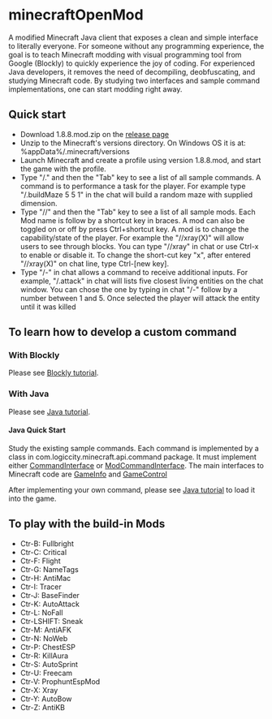 # minecraftOpenMod

A modified Minecraft Java client that exposes a clean and simple interface to literally everyone. For someone without any programming experience, the goal is to teach Minecraft modding with visual programming tool from Google (Blockly) to quickly experience the joy of coding. For experienced Java developers, it removes the need of decompiling, deobfuscating, and studying Minecraft code. By studying two interfaces and sample command implementations, one can start modding right away.

## Quick start

* Download 1.8.8.mod.zip on the [release page](../../releases)
* Unzip to the Minecraft's versions directory. On Windows OS it is at: %appData%/.minecraft/versions
* Launch Minecraft and create a profile using version 1.8.8.mod, and start the game with the profile.
* Type "/." and then the "Tab" key to see a list of all sample commands. A command is to performance a task for the player. For example type "/.buildMaze 5 5 1" in the chat will build a random maze with supplied dimension.
* Type "//" and then the "Tab" key to see a list of all sample mods. Each Mod name is follow by a shortcut key in braces. A mod can also be toggled on or off by press Ctrl+shortcut key. A mod is to change the capability/state of the player. For example the "//xray(X)" will allow users to see through blocks. You can type "//xray" in chat or use Ctrl-x to enable or disable it. To change the short-cut key "x", after entered "//xray(X)" on chat line, type Ctrl-[new key].
* Type "/-" in chat allows a command to receive additional inputs. For example, "/.attack" in chat will lists five closest living entities on the chat window. You can chose the one by typing in chat "/-" follow by a number between 1 and 5. Once selected the player will attack the entity until it was killed

## To learn how to develop a custom command

### With Blockly
Please see [Blockly tutorial](../../wiki/Blockly-Tutorial).

### With Java
Please see [Java tutorial](../../wiki/Java-Tutorial). 

#### Java Quick Start
Study the existing sample commands. Each command is implemented by a class in com.logiccity.minecraft.api.command package. It must implement either [CommandInterface](http://minecraftkids.github.io/minecraftOpenMod/com/logiccity/minecraft/api/CommandInterface.html) or [ModCommandInterface](http://minecraftkids.github.io/minecraftOpenMod/com/logiccity/minecraft/api/ModCommandInterface.html). The main interfaces to Minecraft code are [GameInfo](http://minecraftkids.github.io/minecraftOpenMod/com/logiccity/minecraft/api/GameInfo.html) and [GameControl](http://minecraftkids.github.io/minecraftOpenMod/com/logiccity/minecraft/api/GameControl.html)

After implementing your own command, please see [Java tutorial](wiki/Java-Tutorial) to load it into the game. 


## To play with the build-in Mods

* Ctr-B: Fullbright
* Ctr-C: Critical
* Ctr-F: Flight
* Ctr-G: NameTags
* Ctr-H: AntiMac
* Ctr-I: Tracer
* Ctr-J: BaseFinder
* Ctr-K: AutoAttack
* Ctr-L: NoFall
* Ctr-LSHIFT: Sneak
* Ctr-M: AntiAFK
* Ctr-N: NoWeb
* Ctr-P: ChestESP
* Ctr-R: KillAura
* Ctr-S: AutoSprint
* Ctr-U: Freecam
* Ctr-V: ProphuntEspMod
* Ctr-X: Xray
* Ctr-Y: AutoBow
* Ctr-Z: AntiKB